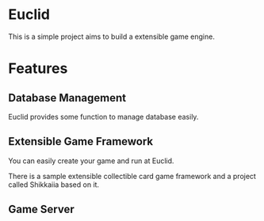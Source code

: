# Euclid

This is a simple project aims to build a extensible game engine.

# Features

## Database Management

Euclid provides some function to manage database easily.

## Extensible Game Framework

You can easily create your game and run at Euclid.

There is a sample extensible collectible card game framework and a project called Shikkaiia based on it.

## Game Server
